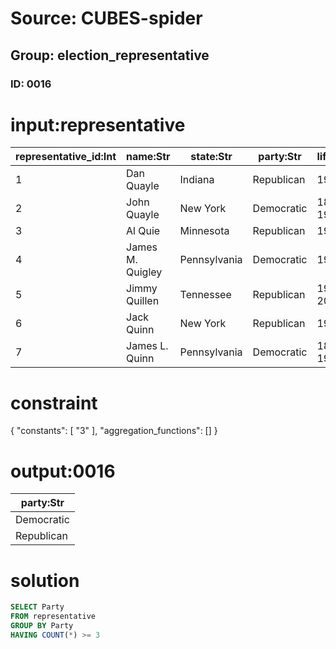 # Source: CUBES-spider
## Group: election_representative
### ID: 0016

# input:representative

| representative_id:Int | name:Str | state:Str | party:Str | lifespan:Str |
|---|---|---|---|---|
| 1 | Dan Quayle | Indiana | Republican | 1947– |
| 2 | John Quayle | New York | Democratic | 1868–1930 |
| 3 | Al Quie | Minnesota | Republican | 1923– |
| 4 | James M. Quigley | Pennsylvania | Democratic | 1918– |
| 5 | Jimmy Quillen | Tennessee | Republican | 1916–2003 |
| 6 | Jack Quinn | New York | Republican | 1951– |
| 7 | James L. Quinn | Pennsylvania | Democratic | 1875–1960 |

# constraint

{
  "constants": [
    "3"
  ],
  "aggregation_functions": []
}

# output:0016

| party:Str |
|---|
| Democratic |
| Republican |

# solution

```sql
SELECT Party
FROM representative
GROUP BY Party
HAVING COUNT(*) >= 3
```
